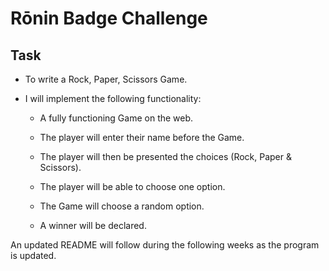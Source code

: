 Rōnin Badge Challenge
==================

Task
-----

* To write a Rock, Paper, Scissors Game. 

* I will implement the following functionality:

  * A fully functioning Game on the web.

  * The player will enter their name before the Game.

  * The player will then be presented the choices (Rock, Paper & Scissors).

  * The player will be able to choose one option.

  * The Game will choose a random option.

  * A winner will be declared.


An updated README will follow during the following weeks as the program is updated.
